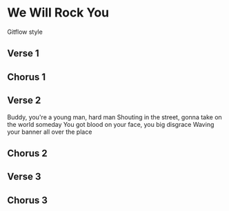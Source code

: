 # We Will Rock You

Gitflow style

## Verse 1

## Chorus 1

## Verse 2

Buddy, you're a young man, hard man
Shouting in the street, gonna take on the world someday
You got blood on your face, you big disgrace
Waving your banner all over the place

## Chorus 2

## Verse 3

## Chorus 3
